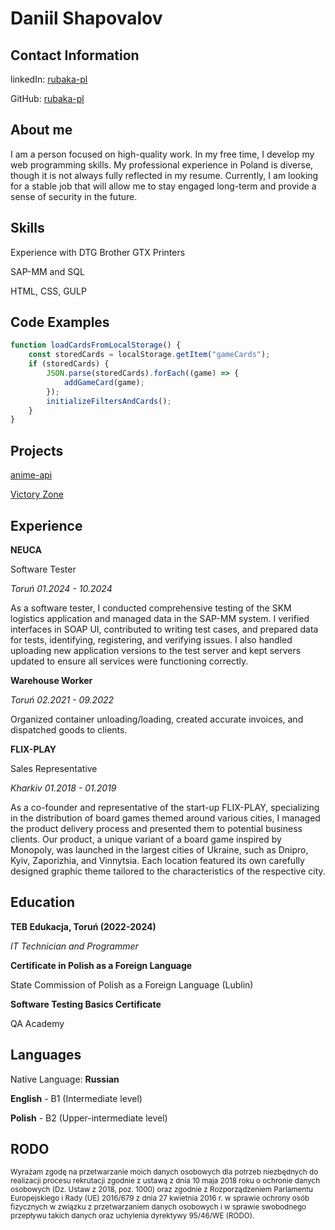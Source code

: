 # **Daniil Shapovalov**

## Contact Information
linkedIn: [rubaka-pl](https://www.linkedin.com/in/rubaka-pl/)

GitHub: [rubaka-pl](https://github.com/rubaka-pl)

## About me
I am a person focused on high-quality work. In my free time, I develop my web programming skills. My professional experience in Poland is diverse, though it is not always fully reflected in my resume. Currently, I am looking for a stable job that will allow me to stay engaged long-term and provide a sense of security in the future.

## Skills
Experience with DTG Brother GTX Printers

SAP-MM and SQL

HTML, CSS, GULP

## Code Examples
```javascript
function loadCardsFromLocalStorage() {
    const storedCards = localStorage.getItem("gameCards");
    if (storedCards) {
        JSON.parse(storedCards).forEach((game) => {
            addGameCard(game);
        });
        initializeFiltersAndCards(); 
    }
}
```

## Projects
[anime-api](https://animerubaka.netlify.app/)

[Victory Zone](https://regal-cupcake-632db1.netlify.app/)

## Experience

**NEUCA**

Software Tester

*Toruń   01.2024 - 10.2024*

As a software tester, I conducted comprehensive testing of the SKM logistics application and managed data in the SAP-MM system. I verified interfaces in SOAP UI, contributed to writing test cases, and prepared data for tests, identifying, registering, and verifying issues. I also handled uploading new application versions to the test server and kept servers updated to ensure all services were functioning correctly.

**Warehouse Worker**

*Toruń  02.2021 - 09.2022*

Organized container unloading/loading, created accurate invoices, and dispatched goods to clients.

**FLIX-PLAY**

Sales Representative

*Kharkiv  01.2018 - 01.2019*

As a co-founder and representative of the start-up FLIX-PLAY, specializing in the distribution of board games themed around various cities, I managed the product delivery process and presented them to potential business clients. Our product, a unique variant of a board game inspired by Monopoly, was launched in the largest cities of Ukraine, such as Dnipro, Kyiv, Zaporizhia, and Vinnytsia. Each location featured its own carefully designed graphic theme tailored to the characteristics of the respective city.

## Education

**TEB Edukacja, Toruń (2022-2024)**

*IT Technician and Programmer*

**Certificate in Polish as a Foreign Language**

State Commission of Polish as a Foreign Language (Lublin)

**Software Testing Basics Certificate**

QA Academy

## Languages 

Native Language: **Russian**

**English** - B1 (Intermediate level)

**Polish** - B2 (Upper-intermediate level)

## RODO

<small>Wyrażam zgodę na przetwarzanie moich danych osobowych dla potrzeb niezbędnych do realizacji procesu rekrutacji zgodnie z ustawą z dnia 10 maja 2018 roku o ochronie danych
osobowych (Dz. Ustaw z 2018, poz. 1000) oraz zgodnie z Rozporządzeniem Parlamentu Europejskiego i Rady (UE) 2016/679 z dnia 27 kwietnia 2016 r. w sprawie ochrony osób
fizycznych w związku z przetwarzaniem danych osobowych i w sprawie swobodnego przepływu takich danych oraz uchylenia dyrektywy 95/46/WE (RODO).</small>